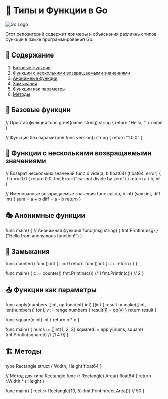 # 🚀 Типы и Функции в Go

![Go Logo](https://golang.org/lib/godoc/images/go-logo-blue.svg)

Этот репозиторий содержит примеры и объяснения различных типов функций в языке программирования Go.

## 📌 Содержание

1. [Базовые функции](#-базовые-функции)
2. [Функции с несколькими возвращаемыми значениями](#-функции-с-несколькими-возвращаемыми-значениями)
3. [Анонимные функции](#-анонимные-функции)
4. [Замыкания](#-замыкания)
5. [Функции как параметры](#-функции-как-параметры)
6. [Методы](#-методы)

## 🧩 Базовые функции

// Простая функция
func greet(name string) string {
    return "Hello, " + name
}

// Функция без параметров
func version() string {
    return "1.0.0"
}

## 🔄 Функции с несколькими возвращаемыми значениями

// Возврат нескольких значений
func divide(a, b float64) (float64, error) {
    if b == 0.0 {
        return 0.0, fmt.Errorf("cannot divide by zero")
    }
    return a / b, nil
}

// Именованные возвращаемые значения
func calc(a, b int) (sum int, diff int) {
    sum = a + b
    diff = a - b
    return
}

## 🎭 Анонимные функции
func main() {
    // Анонимная функция
    func(msg string) {
        fmt.Println(msg)
    }("Hello from anonymous function!")
}

## 🔗 Замыкания
func counter() func() int {
    i := 0
    return func() int {
        i++
        return i
    }
}

func main() {
    c := counter()
    fmt.Println(c()) // 1
    fmt.Println(c()) // 2
}

## 📤 Функции как параметры
func apply(numbers []int, op func(int) int) []int {
    result := make([]int, len(numbers))
    for i, v := range numbers {
        result[i] = op(v)
    }
    return result
}

func square(n int) int {
    return n * n
}

func main() {
    nums := []int{1, 2, 3}
    squared := apply(nums, square)
    fmt.Println(squared) // [1 4 9]
}

## 🏗 Методы
type Rectangle struct {
    Width, Height float64
}

// Метод для типа Rectangle
func (r Rectangle) Area() float64 {
    return r.Width * r.Height
}

func main() {
    rect := Rectangle{10, 5}
    fmt.Println(rect.Area()) // 50
}
